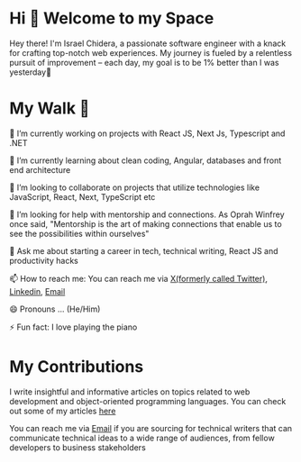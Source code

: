 <h1>Hi 👋 Welcome to my Space</h1>
<p>
    Hey there! I'm Israel Chidera, a passionate software engineer with a knack for crafting top-notch web experiences. My journey is fueled by a relentless pursuit of improvement – each day, my goal is to be 1% better than I was yesterday🚀
</p>


<h1>My Walk 🤝</h1>
<p> 🔭 I’m currently working on projects with React JS, Next Js, Typescript and .NET </p>
<p> 🌱 I’m currently learning about clean coding, Angular, databases and front end architecture </p>
<p> 👯 I’m looking to collaborate on projects that utilize technologies like JavaScript, React, Next, TypeScript etc </p>
<p> 🤔 I’m looking for help with mentorship and connections. As Oprah Winfrey once said, "Mentorship is the art of making connections that enable us to see the possibilities within ourselves" </p>
<p> 💬 Ask me about starting a career in tech, technical writing, React JS and productivity hacks </p>
<p> 📫 How to reach me: You can reach me via <a href="https://twitter.com/ChideraEl" target="_blank">X(formerly called Twitter)</a>, <a href="https://www.linkedin.com/in/israel-chidera-97bbab89/" target="_blank">Linkedin</a>, <a href="mailto:israelchidera54@gmail.com" target="_blank">Email</a>
<p> 😄 Pronouns ... (He/Him) </p>
<p> ⚡ Fun fact: I love playing the piano </p>

<h1>My Contributions</h1>
<p> I write insightful and informative articles on topics related to web development and object-oriented programming languages. You can check out some of my articles <a href="https://www.freecodecamp.org/news/author/israelchidera/" target="_blank">here</a></p> 
<p>You can reach me via <a href="mailto:israelchidera54@gmail.com" target="_blank">Email</a> if you are sourcing for technical writers that can communicate technical ideas to a wide range of audiences, from fellow developers to business stakeholders  </p>
